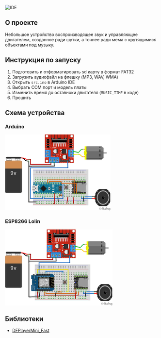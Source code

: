 ![IDE](https://img.shields.io/badge/Work%20in-Arduino%20IDE-green)

## О проекте

Небольшое устройство воспроизводящее звук и управляющее двигателем, созданное ради шутки, а точнее ради мема с крутящимися объектами под музыку.

## Инструкция по запуску

1) Подготовить и отформатировать sd карту в формат FAT32 
2) Загрузить аудиофайл на флешку (MP3, WAV, WMA)
3) Открыть `src.ino` в Arduino IDE
4) Выбрать COM порт и модель платы
5) Изменить время до оставноки двигателя (`MUSIC_TIME` в коде)
6) Прошить

## Схема устройства

### Arduino
<img src="img/NANO Вариант.png" height="250" />

### ESP8266 Lolin
<img src="img/ESP Вариант.png" height="250" />

## Библиотеки

* [DFPlayerMini_Fast](https://github.com/PowerBroker2/DFPlayerMini_Fast)